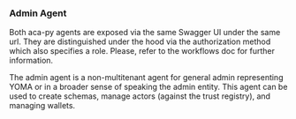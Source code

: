 ### Admin Agent

Both aca-py agents are exposed via the same Swagger UI under the same url. They are distinguished under the hood via the authorization method which also specifies a role. Please, refer to the workflows doc for further information.

The admin agent is a non-multitenant agent for general admin representing YOMA or in a broader sense of speaking the admin entity. This agent can be used to create schemas, manage actors (against the trust registry), and managing wallets.
